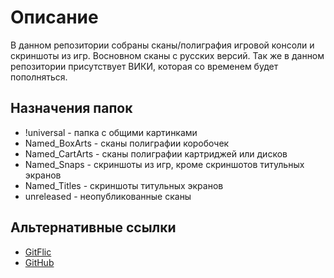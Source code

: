 # Описание

В данном репозитории собраны сканы/полиграфия игровой консоли и скриншоты из игр. Восновном сканы с русских версий. Так же в данном репозитории присутствует ВИКИ, которая со временем будет пополняться.

## Назначения папок

- !universal - папка с общими картинками
- Named_BoxArts - сканы полиграфии коробочек
- Named_CartArts - сканы полиграфии картриджей или дисков
- Named_Snaps - скриншоты из игр, кроме скриншотов титульных экранов
- Named_Titles - скриншоты титульных экранов
- unreleased - неопубликованные сканы 

## Альтернативные ссылки

- [GitFlic](https://gitflic.ru/project/segamark/sega-genesis-thumbnails)
- [GitHub](https://github.com/SegaMark7/sega-genesis-thumbnails)

